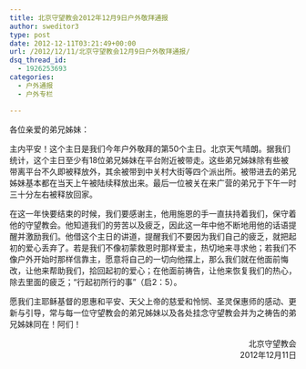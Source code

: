```yaml
---
title: 北京守望教会2012年12月9日户外敬拜通报
author: sweditor3
type: post
date: 2012-12-11T03:21:49+00:00
url: /2012/12/11/北京守望教会12月9日户外敬拜通报/
dsq_thread_id:
  - 1926253693
categories:
  - 户外通报
  - 户外专栏

---
```

各位亲爱的弟兄姊妹：

主内平安！这个主日是我们今年户外敬拜的第50个主日。北京天气晴朗。据我们统计，这个主日至少有18位弟兄姊妹在平台附近被带走。这些弟兄姊妹除有些被带离平台不久即被释放外，其余被带到中关村大街等四个派出所。被带进去的弟兄姊妹基本都在当天上午被陆续释放出来。最后一位被关在来广营的弟兄于下午一时三十分左右被释放回家。

在这一年快要结束的时候，我们要感谢主，他用施恩的手一直扶持着我们，保守着他的守望教会。他知道我们的劳苦以及疲乏，因此这一年中他不断地用他的话语提醒并激励我们。他借这个主日的讲道，提醒我们不要因为我们自己的疲乏，就把起初的爱心丢弃了。若是我们不像初蒙救恩时那样爱主，热切地来寻求他；若我们不像户外开始时那样信靠主，愿意将自己的一切向他摆上，那么我们就在他面前悔改，让他来帮助我们，拾回起初的爱心；在他面前祷告，让他来恢复我们的热心，除去里面的疲乏；“行起初所行的事”（启2：5）。

愿我们主耶稣基督的恩惠和平安、天父上帝的慈爱和怜悯、圣灵保惠师的感动、更新与引导，常与每一位守望教会的弟兄姊妹以及各处挂念守望教会并为之祷告的弟兄姊妹同在！阿们！

<p style="text-align: right;">
  北京守望教会<br /> 2012年12月11日
</p>